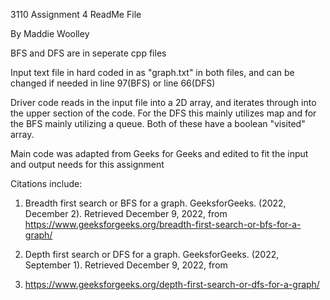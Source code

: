 3110 Assignment 4 ReadMe File 

By Maddie Woolley

BFS and DFS are in seperate cpp files 

Input text file in hard coded in as "graph.txt" in both files, and can be changed if needed in line 97(BFS) or line 66(DFS)

Driver code reads in the input file into a 2D array, and iterates through into the upper section of the code. For the DFS this mainly utilizes map and 
for the BFS mainly utilizing a queue. Both of these have a boolean "visited" array.


Main code was adapted from Geeks for Geeks and edited to fit the input and output needs for this assignment

Citations include:

1. Breadth first search or BFS for a graph. GeeksforGeeks. (2022, December 2). Retrieved December 9, 2022, 
from https://www.geeksforgeeks.org/breadth-first-search-or-bfs-for-a-graph/ 

2. Depth first search or DFS for a graph. GeeksforGeeks. (2022, September 1). Retrieved December 9, 2022, from 
3. https://www.geeksforgeeks.org/depth-first-search-or-dfs-for-a-graph/ 

